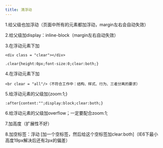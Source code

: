 ```yaml
---
title: 清浮动
---
```

1.给父级也加浮动（页面中所有的元素都加浮动，margin左右会自动失效）

2.给父级加display：inline-block（margin左右自动失效）

3.在浮动元素下加

    <div class = "clear"></div>

    .clear{height:0px;font-size:0;clear:both;}

4.在浮动元素下加

    <br clear = "all"/>（不符合工作中：结构、样式、行为、三者分离的要求）

5.给浮动元素的父级加{zoom:1;}

    :after{content:"";display:block;clear:both;}

6.给浮动元素的父级加overflow；一定要配合zoom:1;

7.加高度（扩展性不好）

8.加空标签：浮动   [加一个空标签，然后给这个空标签加clear:both]（IE6下最小高度19px解决后还有2px的偏差）
